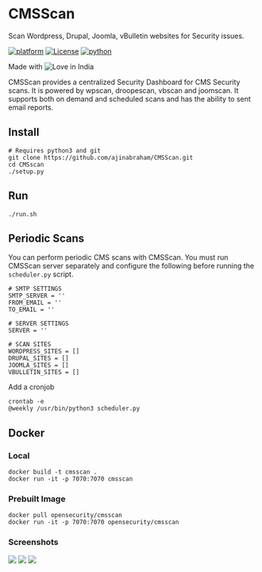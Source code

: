 # CMSScan
Scan Wordpress, Drupal, Joomla, vBulletin websites for Security issues.

[![platform](https://img.shields.io/badge/platform-osx%2Flinux-green.svg)](https://github.com/ajinabraham/CMSScan/)
[![License](https://img.shields.io/:license-gpl3-blue.svg)](https://www.gnu.org/licenses/gpl-3.0.html)
[![python](https://img.shields.io/badge/python-3.6-blue.svg)](https://www.python.org/downloads/)

Made with ![Love](https://cloud.githubusercontent.com/assets/4301109/16754758/82e3a63c-4813-11e6-9430-6015d98aeaab.png) in India

CMSScan provides a centralized Security Dashboard for CMS Security scans. It is powered by wpscan, droopescan, vbscan and joomscan. It supports both on demand and scheduled scans and has the ability to sent email reports.

## Install
```
# Requires python3 and git
git clone https://github.com/ajinabraham/CMSScan.git
cd CMSscan
./setup.py
```
## Run

`./run.sh`

## Periodic Scans

You can perform periodic CMS scans with CMSScan. You must run CMSScan server separately and configure the following before running the `scheduler.py` script.

```
# SMTP SETTINGS
SMTP_SERVER = ''
FROM_EMAIL = ''
TO_EMAIL = ''

# SERVER SETTINGS
SERVER = ''

# SCAN SITES
WORDPRESS_SITES = []
DRUPAL_SITES = []
JOOMLA_SITES = []
VBULLETIN_SITES = []
```

Add a cronjob

```
crontab -e
@weekly /usr/bin/python3 scheduler.py
```

## Docker

### Local
```
docker build -t cmsscan .
docker run -it -p 7070:7070 cmsscan
```

### Prebuilt Image

```
docker pull opensecurity/cmsscan
docker run -it -p 7070:7070 opensecurity/cmsscan
```

### Screenshots


![](https://user-images.githubusercontent.com/4301109/48620839-855c9100-e9c7-11e8-97c6-1e25252d2d01.png)
![](https://user-images.githubusercontent.com/4301109/48620970-03b93300-e9c8-11e8-9962-714e8fea2c6c.png)
![](https://user-images.githubusercontent.com/4301109/48620969-03209c80-e9c8-11e8-9d88-1a12b216368e.png)
